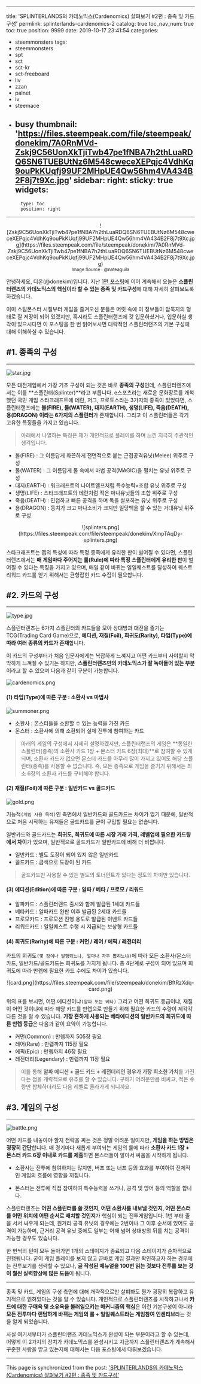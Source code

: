 
---
title: 'SPLINTERLANDS의 카데노믹스(Cardenomics) 살펴보기 #2편 : 종족 및 카드구성'
permlink: splinterlands-cardenomics-2
catalog: true
toc_nav_num: true
toc: true
position: 9999
date: 2019-10-17 23:41:54
categories:
- steemmonsters
tags:
- steemmonsters
- spt
- sct
- sct-kr
- sct-freeboard
- liv
- zzan
- palnet
- iv
- steemace
- busy
thumbnail: 'https://files.steempeak.com/file/steempeak/donekim/7A0RnMVd-Zskj9C56UonXkTjiTwb47pe1fNBA7h2thLuaRDQ6SN6TUEBUtNz6M548cweceXEPqjc4VdhKq9ouPkKUqfj99UF2MHpUE4Qw56hm4VA434B2F8j7t9Xc.jpg'
sidebar:
    right:
        sticky: true
widgets:
    -
        type: toc
        position: right
---


<center>![Zskj9C56UonXkTjiTwb47pe1fNBA7h2thLuaRDQ6SN6TUEBUtNz6M548cweceXEPqjc4VdhKq9ouPkKUqfj99UF2MHpUE4Qw56hm4VA434B2F8j7t9Xc.jpg](https://files.steempeak.com/file/steempeak/donekim/7A0RnMVd-Zskj9C56UonXkTjiTwb47pe1fNBA7h2thLuaRDQ6SN6TUEBUtNz6M548cweceXEPqjc4VdhKq9ouPkKUqfj99UF2MHpUE4Qw56hm4VA434B2F8j7t9Xc.jpg)</center>
<center><sub>Image Source : @nateaguila </sub></center>

안녕하세요, 디온(@donekim)입니다. 지난 [1편 포스팅](https://www.steemcoinpan.com/spt/@donekim/splinterlands-cardenomic-1)에 이어 계속해서 오늘은 **스플린터랜즈의 카데노믹스의 핵심이라 할 수 있는 종족 및 카드구성**에 대해 자세히 살펴보도록 하겠습니다. 

이미 스팀몬스터 시절부터 게임을 즐겨오신 분들은 머릿 속에 이 정보들이 암묵지의 형태로 잘 저장이 되어 있겠지만, 혹시라도 스플린터랜즈에 갓 입문하셨거나, 입문하실 생각이 있으시다면 이 포스팅을 한 번 읽어보시면 대략적인 스플린터랜즈의 기본 구성에 대해 이해하실 수 있습니다.

## #1. 종족의 구성
---
![star.jpg](https://files.steempeak.com/file/steempeak/donekim/MinsT93Y-star.jpg)

모든 대전게임에서 가장 기초 구성이 되는 것은 바로 **종족의 구성**인데, 스플린터랜즈에서는 이를 **스플린터(Splinter)**라고 부릅니다. e스포츠라는 새로운 문화장르를 개척했던 국민 게임 스타크래프트에 테란, 저그, 프로토스라는 3가지의 종족이 있었다면, 스플린터랜즈에는 **불(FIRE), 물(WATER), 대지(EARTH), 생명(LIFE), 죽음(DEATH), 용(DRAGON) 이라는 6가지의 스플린터**가 존재합니다. 그리고 이 스플린터들은 각기 고유한 특징들을 가지고 있습니다.

> 아래에서 나열하는 특징은 제가 개인적으로 플레이를 하며 느낀 지극히 주관적인 생각입니다.

- 불(FIRE) : 그 이름답게 화끈하게 전면적으로 붙는 근접공격유닛(Melee) 위주로 구성
- 물(WATER) : 그 이름답게 물 속에서 마법 공격(MAGIC)을 펼치는 유닛 위주로 구성
- 대지(EARTH) : 워크래프트의 나이트엘프처럼 특수능력+조합 유닛 위주로 구성
- 생명(LIFE) : 스타크래프트의 테란처럼 적은 마나유닛들의 조합 위주로 구성
- 죽음(DEATH) : 민첩하고 빠른 공격을 하며 독을 살포하는 유닛 위주로 구성
- 용(DRAGON) : 등치가 크고 마나소비가 크지만 일당백을 할 수 있는 거대유닛 위주로 구성

<center>![splinters.png](https://files.steempeak.com/file/steempeak/donekim/XmpTAqDy-splinters.png)</center>

스타크래프트는 맵의 특성에 따라 특정 종족에게 유리한 판이 벌어질 수 있다면, 스플린터랜즈에서는 **매 게임마다 주어지는 룰(Rule)에 따라 특정 스플린터에게 유리한 판**이 벌어질 수 있다는 특징을 가지고 있으며, 매일 같이 바뀌는 일일퀘스트를 달성하여 퀘스트 리워드 카드를 얻기 위해서는 균형잡힌 카드 수집이 필요합니다.

## #2. 카드의 구성
---
![type.jpg](https://files.steempeak.com/file/steempeak/donekim/uwc1Wbf6-type.jpg)

스플린터랜즈는 6가지 스플린터의 카드들을 모아 상대방과 대전을 즐기는 TCG(Trading Card Game)으로, **에디션, 재질(Foil), 희귀도(Rarity), 타입(Type)에 따라 여러 종류의 카드가 존재**합니다. 

이 카드의 구성부터가 처음 입문자에게는 복잡하게 느껴지고 어떤 카드부터 사야할지 막막하게 느껴질 수 있기는 하지만, **스플린터랜즈만의 카데노믹스가 잘 녹아들어 있는 부분**이라고 할 수 있으며 다음과 같이 구분이 가능합니다.

![cardenomics.png](https://files.steempeak.com/file/steempeak/donekim/IkwMObKS-cardenomics.png)



#### (1) 타입(Type)에 따른 구분 : 소환사 vs 마법사

![summoner.png](https://files.steempeak.com/file/steempeak/donekim/JW1XUV3E-summoner.png)

- 소환사 : 몬스터들을 소환할 수 있는 능력을 가진 카드
- 몬스터 : 소환사에 의해 소환되어 실제 전투에 참여하는 카드 

> 아래의 게임의 구성에서 자세히 설명하겠지만, 스플린터랜즈의 게임은 **동일한 스플린터(종족)의 소환사 카드 1장 + 몬스터 카드 6장(최대)**로 참여할 수 있게 되며, 소환사 카드가 없으면 몬스터 카드를 아무리 많이 가지고 있어도 해당 스플린터(종족)를 사용할 수 없습니다. 즉, 모든 종족으로 게임을 즐기기 위해서는 최소 6장의 소환사 카드를 구비해야 합니다.


#### (2)  재질(Foil)에 따른 구분 : 일반카드 vs 골드카드

![gold.png](https://files.steempeak.com/file/steempeak/donekim/IS0oNQUp-gold.png)

기능적`(게임 사용 목적)`인 측면에서 일반카드와 골드카드는 차이가 없기 때문에, 일반적으로 처음 시작하는 유저들은 골드카드를 굳이 구입할 필요는 없습니다. 

일반카드와 골드카드는 **희귀도, 희귀도에 따른 시장 거래 가격, 레벨업에 필요한 카드량에서 차이**가 있으며, 일반적으로 골드카드가 일반카드에 비해 더 비쌉니다. 

- 일반카드 : 별도 도장이 되어 있지 않은 일반카드
- 골드카드 : 금색으로 도장이 된 카드

> 골드카드만 사용할 수 있는 별도의 토너먼트가 있다는 정도의 차이만 있습니다.

#### (3) 에디션(Edition)에 따른 구분 : 알파 / 베타 / 프로모 / 리워드

- 알파카드 : 스플린터랜드 출시와 함께 발급된 1세대 카드들
- 베타카드 : 알파카드 완판 이후 발급된 2세대 카드들
- 프로모카드 : 프로모션 진행 용도로 발급된 이벤트 카드들
- 리워드카드 : 일일퀘스트 수행 시 지급되는 보상형 카드들

#### (4) 희귀도(Rarity)에 따른 구분 : 커먼 / 레어 / 에픽 / 레전더리

카드의 희귀도`(몇 장이나 발행되느냐, 얼마나 자주 뽑히느냐)`에 따라 모든 소환사/몬스터카드, 일반카드/골드카드는 희귀도를 가지게 됩니다. 총 4단계로 구성이 되어 있으며 희귀도에 따라 만렙에 필요한 카드 수에도 차이가 있습니다.

<center>![card.png](https://files.steempeak.com/file/steempeak/donekim/BftRzXdq-card.png)</center>

위의 표를 보시면, 어떤 에디션이냐`(알파 또는 베타)` 그리고 어떤 희귀도 등급이냐, 재질이 어떤 것이냐에 따라 해당 카드를 만렙으로 만들기 위해 필요한 카드의 수량이 제각각 다른 것을 알 수 있습니다. **가장 흔하게 사용되는 베타에디션의 일반카드의 희귀도에 따른 만렙 등급**은 다음과 같이 요약이 가능합니다.

- 커먼(Common) : 만렙까지 505장 필요
- 레어(Rare) : 만렙까지 115장 필요
- 에픽(Epic) : 만렙까지 46장 필요
- 레전더리(Legendary) : 만렙까지 11장 필요
  
> 이를 통해 **알파 에디션 + 골드 카드 + 레전더리인 경우가 가장 희소한 가치**를 가진다는 점을 개략적으로 유추를 할 수 있습니다. 구하기 어려운만큼 비싸고, 적은 수량만 합체하더라도 다음 레벨로 올라가게 되니까요.


## #3. 게임의 구성
---
![battle.png](https://files.steempeak.com/file/steempeak/donekim/9sFIAKm8-battle.png)

어떤 카드를 내놓아야 할지 전략을 짜는 것은 정말 어려운 일이지만, **게임을 하는 방법은 굉장히 간단**합니다. 매 경기마다 새롭게 부여되는 게임의 룰에 따라 **소환사 카드 1장 + 몬스터 카드 6장 이내로 카드를 제출**하면 몬스터들이 알아서 싸움을 시작하게 됩니다.

- 소환사는 전투에 참여하지는 않지만, 버프 또는 너프 등의 효과를 부여하여 전체적인 게임의 흐름에 영향을 끼칩니다.

- 몬스터는 전투에 직접 참여하여 특수능력을 쓰거나, 공격 및 방어 등의 역할을 합니다.


스플린터랜즈는 **어떤 스플린터를 쓸 것인지, 어떤 소환사를 내보낼 것인지, 어떤 몬스터를 어떤 위치에 어떤 순서로 배치할 것인지**가 핵심이 되는 전투게임입니다. 1번 부터 줄을 서서 싸우게 되는데, 원거리 공격 유닛의 경우에는 2번이나 그 이후 순서에 있어도 공격이 가능하며, 근거리 공격 유닛 중에도 일부는 어깨 넘어 상대방의 뒤를 치는 공격이 가능한 경우도 있습니다.


한 번씩의 턴이 모두 돌아가면 1개의 스테이지가 종료되고 다음 스테이지가 순차적으로 진행됩니다. 굳이 게임 플레이를 보지 않고 곧바로 게임 결과만 확인하고자 하는 경우에는 전투보기를 생략할 수 있으나, **글 작성된 메뉴얼을 100번 읽는 것보다 전투를 보는 것이 훨씬 실력향상에 많은 도움**이 됩니다.

---

종족 및 카드, 게임의 구성 측면에 대해 개략적으로만 살펴봐도 뭔가 굉장히 복잡하고 유기적으로 얽혀있다는 것을 알 수 있습니다. 개인적으로 스플린터랜즈를 시작하고나서 **카드에 대한 구매욕 및 소유욕을 불러일으키는 메커니즘의 핵심**은 이런 기본구성이 아니라 **모든 전투마다 랜덤하게 바뀌는 게임의 룰 + 일일퀘스트라는 게임참여 인센티브**라는 것을 알게 되었습니다.

사실 여기서부터가 스플린터랜즈 카데노믹스가 완성이 되는 부분이라고 할 수 있는데, 어떻게 이 2가지의 장치가 카데노믹스를 완성시키고 지금까지 스플린터랜즈가 계속해서 꾸준한 사랑을 받고 있는지에 대해서는 다음 포스팅에서 다뤄보겠습니다.

- - -

This page is synchronized from the post: ['SPLINTERLANDS의 카데노믹스(Cardenomics) 살펴보기 #2편 : 종족 및 카드구성'](https://steemit.com/@donekim/splinterlands-cardenomics-2)
